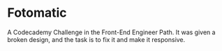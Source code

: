 # Fotomatic

A Codecademy Challenge in the Front-End Engineer Path. It was given a broken design, and the task is to fix it and make it responsive.
